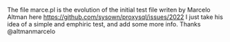 The file marce.pl is the evolution of the initial test file writen by Marcelo Altman here https://github.com/sysown/proxysql/issues/2022
I just take his idea of a simple and emphiric test, and add some more info. 
Thanks @altmanmarcelo 
